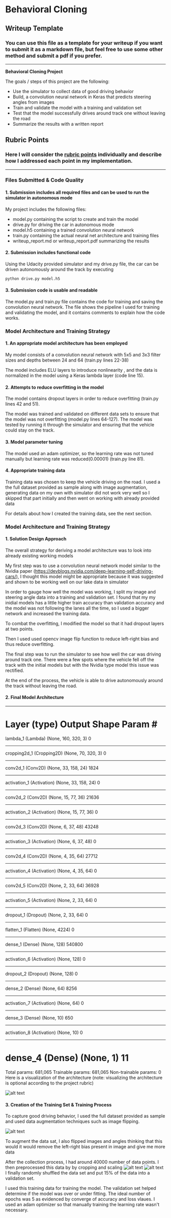 # **Behavioral Cloning** 

## Writeup Template

### You can use this file as a template for your writeup if you want to submit it as a markdown file, but feel free to use some other method and submit a pdf if you prefer.

---

**Behavioral Cloning Project**

The goals / steps of this project are the following:
* Use the simulator to collect data of good driving behavior
* Build, a convolution neural network in Keras that predicts steering angles from images
* Train and validate the model with a training and validation set
* Test that the model successfully drives around track one without leaving the road
* Summarize the results with a written report


[//]: # (Image References)

[image1]: ./examples/model.png "Model Visualization"
[image2]: ./img.jpg "Recovery Image"
[image3]: ./examples/model.png "Recovery Image"
[image4]: ./examples/first_image_uncropped.jpg "Recovery Image"
[image5]: ./examples/first_image_cropped.png "Recovery Image"
[image6]: ./examples/placeholder_small.png "Normal Image"
[image7]: ./examples/placeholder_small.png "Flipped Image"

## Rubric Points
### Here I will consider the [rubric points](https://review.udacity.com/#!/rubrics/432/view) individually and describe how I addressed each point in my implementation.  

---
### Files Submitted & Code Quality

#### 1. Submission includes all required files and can be used to run the simulator in autonomous mode

My project includes the following files:
* model.py containing the script to create and train the model
* drive.py for driving the car in autonomous mode
* model.h5 containing a trained convolution neural network 
* train.py containing the actual neural net architecture and training files
* writeup_report.md or writeup_report.pdf summarizing the results

#### 2. Submission includes functional code
Using the Udacity provided simulator and my drive.py file, the car can be driven autonomously around the track by executing 
```sh
python drive.py model.h5
```

#### 3. Submission code is usable and readable

The model.py and train.py file contains the code for training and saving the convolution neural network. The file shows the pipeline I used for training and validating the model, and it contains comments to explain how the code works.

### Model Architecture and Training Strategy

#### 1. An appropriate model architecture has been employed

My model consists of a convolution neural network with 5x5 and 3x3 filter sizes and depths between 24 and 64 (train.py lines 22-38) 

The model includes ELU layers to introduce nonlinearity , and the data is normalized in the model using a Keras lambda layer (code line 15). 

#### 2. Attempts to reduce overfitting in the model

The model contains dropout layers in order to reduce overfitting (train.py lines 42 and 51). 

The model was trained and validated on different data sets to ensure that the model was not overfitting (model.py  lines 64-127). The model was tested by running it through the simulator and ensuring that the vehicle could stay on the track.

#### 3. Model parameter tuning

The model used an adam optimizer, so the learning rate was not tuned manually but learning rate was reduced(0.00001) (train.py line 81).

#### 4. Appropriate training data

Training data was chosen to keep the vehicle driving on the road. I used a the full dataset provided as sample along with image augmentation, generating data on my own with simulator did not work very well so I skipped that part initially and then went on working with already provided data

For details about how I created the training data, see the next section. 

### Model Architecture and Training Strategy

#### 1. Solution Design Approach

The overall strategy for deriving a model architecture was to look into already existing working models

My first step was to use a convolution neural network model similar to the Nvidia paper (https://devblogs.nvidia.com/deep-learning-self-driving-cars/), I thought this model might be appropriate because it was suggested and shown to be working well on our lake data in simulator

In order to gauge how well the model was working, I split my image and steering angle data into a training and validation set. I found that my my inidial models has a little higher train accuracy than validation accuracy and the model was not following the lanes all the time, so I used a bigger network and increased the training data.

To combat the overfitting, I modified the model so that it had dropout layers at two points.

Then I used used opencv image flip function to reduce left-right bias and thus reduce overfitting. 

The final step was to run the simulator to see how well the car was driving around track one. There were a few spots where the vehicle fell off the track with the initial models but with the Nvidia type model this issue was rectified.

At the end of the process, the vehicle is able to drive autonomously around the track without leaving the road.

#### 2. Final Model Architecture

_________________________________________________________________
Layer (type)                 Output Shape              Param #   
=================================================================
lambda_1 (Lambda)            (None, 160, 320, 3)       0         
_________________________________________________________________
cropping2d_1 (Cropping2D)    (None, 70, 320, 3)        0         
_________________________________________________________________
conv2d_1 (Conv2D)            (None, 33, 158, 24)       1824      
_________________________________________________________________
activation_1 (Activation)    (None, 33, 158, 24)       0         
_________________________________________________________________
conv2d_2 (Conv2D)            (None, 15, 77, 36)        21636     
_________________________________________________________________
activation_2 (Activation)    (None, 15, 77, 36)        0         
_________________________________________________________________
conv2d_3 (Conv2D)            (None, 6, 37, 48)         43248     
_________________________________________________________________
activation_3 (Activation)    (None, 6, 37, 48)         0         
_________________________________________________________________
conv2d_4 (Conv2D)            (None, 4, 35, 64)         27712     
_________________________________________________________________
activation_4 (Activation)    (None, 4, 35, 64)         0         
_________________________________________________________________
conv2d_5 (Conv2D)            (None, 2, 33, 64)         36928     
_________________________________________________________________
activation_5 (Activation)    (None, 2, 33, 64)         0         
_________________________________________________________________
dropout_1 (Dropout)          (None, 2, 33, 64)         0         
_________________________________________________________________
flatten_1 (Flatten)          (None, 4224)              0         
_________________________________________________________________
dense_1 (Dense)              (None, 128)               540800    
_________________________________________________________________
activation_6 (Activation)    (None, 128)               0         
_________________________________________________________________
dropout_2 (Dropout)          (None, 128)               0         
_________________________________________________________________
dense_2 (Dense)              (None, 64)                8256      
_________________________________________________________________
activation_7 (Activation)    (None, 64)                0         
_________________________________________________________________
dense_3 (Dense)              (None, 10)                650       
_________________________________________________________________
activation_8 (Activation)    (None, 10)                0         
_________________________________________________________________
dense_4 (Dense)              (None, 1)                 11        
=================================================================
Total params: 681,065
Trainable params: 681,065
Non-trainable params: 0
Here is a visualization of the architecture (note: visualizing the architecture is optional according to the project rubric)

![alt text][image1]

#### 3. Creation of the Training Set & Training Process

To capture good driving behavior, I used the full dataset provided as sample and used data augmentation techniques such as image flipping.

![alt text][image2]


To augment the data sat, I also flipped images and angles thinking that this would it would remove the left-right bias present in image and give me more data

After the collection process, I had around 40000 number of data points. I then preprocessed this data by by cropping and scaling
![alt text][image4]
![alt text][image5]
I finally randomly shuffled the data set and put 15% of the data into a validation set. 

I used this training data for training the model. The validation set helped determine if the model was over or under fitting. The ideal number of epochs was 5 as evidenced by converge of accuracy and loss vlaues. I used an adam optimizer so that manually training the learning rate wasn't necessary.
